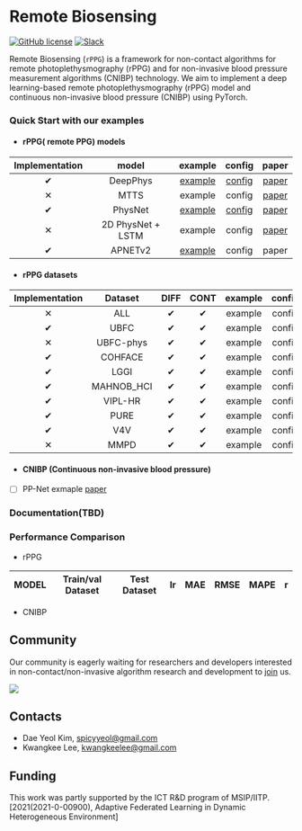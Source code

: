 # Remote Biosensing

[![GitHub license](https://img.shields.io/github/license/remotebiosensing/rppg)](https://github.com/remotebiosensing/rppg/blob/main/LICENSE)
[![Slack](https://img.shields.io/badge/Chat-Slack-red)](https://join.slack.com/t/remobebiosensing/shared_invite/zt-1u3kjfhf9-xWw_XQ8hGd7qFZymCSzUtg)

Remote Biosensing (`rPPG`) is a framework for non-contact algorithms for remote photoplethysmography (rPPG) and for
non-invasive blood pressure measurement algorithms (CNIBP) technology.
We aim to implement a deep learning-based remote photoplethysmography (rPPG) model and continuous non-invasive blood
pressure (CNIBP) using PyTorch.

### Quick Start with our examples

- #### rPPG( remote PPG) models
| Implementation  |       model       |                                             example                                              |                                                config                                                 |                                           paper                                            | 
|:---------------:|:-----------------:|:------------------------------------------------------------------------------------------------:|:-----------------------------------------------------------------------------------------------------:|:------------------------------------------------------------------------------------------:|
|    &#10004;     |     DeepPhys      | [example](https://github.com/remotebiosensing/rppg/blob/main/rppg/examples/physnet_ubfc_ubfc.py) | [config](https://github.com/remotebiosensing/rppg/blob/main/rppg/configs/FIT_DEEPPHYS_UBFC_UBFC.yaml) |                         [paper](https://arxiv.org/abs/1805.07888)                          |
|    &#10005;     |       MTTS        |                                             example                                              |                                                config                                                 | [paper](https://papers.nips.cc/paper/2020/file/e1228be46de6a0234ac22ded31417bc7-Paper.pdf) |
|    &#10004;     |      PhysNet      | [example](https://github.com/remotebiosensing/rppg/blob/main/rppg/examples/physnet_ubfc_ubfc.py) | [config](https://github.com/remotebiosensing/rppg/blob/main/rppg/configs/FIT_PHYSNET_UBFC_UBFC.yaml)  |                         [paper](https://arxiv.org/abs/1905.02419)                          |
|    &#10005;     | 2D PhysNet + LSTM |                                             example                                              |                                                config                                                 |                         [paper](https://arxiv.org/abs/1905.02419)                          |
 |    &#10004;     |      APNETv2      | [example](https://github.com/remotebiosensing/rppg/blob/main/rppg/examples/apnetv2_ubfc_ubfc.py) |                                                config                                                 |                                           paper                                            |

- #### rPPG datasets
| Implementation |  Dataset   |   DIFF   |   CONT   | example | config | link |
|:--------------:|:----------:|:--------:|:--------:|:-------:|:------:|:----:|
|    &#10005;    |    ALL     | &#10004; | &#10004; | example | config | link |
|    &#10004;    |    UBFC    | &#10004; | &#10004; | example | config | link |
|    &#10005;    | UBFC-phys  | &#10004; | &#10004; | example | config | link |
|    &#10004;    |  COHFACE   | &#10004; | &#10004; | example | config | link |
|    &#10004;    |    LGGI    | &#10004; | &#10004; | example | config | link |
|    &#10004;    | MAHNOB_HCI | &#10004; | &#10004; | example | config | link |
|    &#10004;    |  VIPL-HR   | &#10004; | &#10004; | example | config | link |
|    &#10004;    |    PURE    | &#10004; | &#10004; | example | config | link |
|    &#10004;    |    V4V     | &#10004; | &#10004; | example | config | link |
|    &#10005;    |    MMPD    | &#10004; | &#10004; | example | config | link |


- #### CNIBP (Continuous non-invasive blood pressure)
- [ ] PP-Net exmaple [paper](https://ieeexplore.ieee.org/document/9082808)

### Documentation(TBD)

### Performance Comparison

- rPPG

| MODEL | Train/val Dataset | Test Dataset | lr  | MAE | RMSE | MAPE | r   |
|-------|-------------------|--------------|-----|-----|------|------|-----|

- CNIBP

## Community

Our community is eagerly waiting for researchers and developers interested in non-contact/non-invasive algorithm
research and development
to [join](https://join.slack.com/t/remobebiosensing/shared_invite/zt-1u3kjfhf9-xWw_XQ8hGd7qFZymCSzUtg) us.

<a href="https://github.com/remotebiosensing/rppg/graphs/contributors">
  <img src="https://contrib.rocks/image?repo=remotebiosensing/rppg" />
</a>

## Contacts

- Dae Yeol Kim, spicyyeol@gmail.com
- Kwangkee Lee, kwangkeelee@gmail.com

## Funding

This work was partly supported by the ICT R&D program of
MSIP/IITP. [2021(2021-0-00900), Adaptive Federated Learning in Dynamic Heterogeneous Environment]

